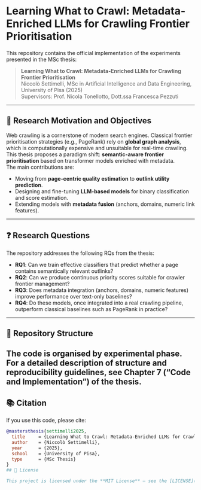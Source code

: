 # Learning What to Crawl: Metadata-Enriched LLMs for Crawling Frontier Prioritisation

This repository contains the official implementation of the experiments presented in the MSc thesis:

> **Learning What to Crawl: Metadata-Enriched LLMs for Crawling Frontier Prioritisation**  
> Niccolò Settimelli, MSc in Artificial Intelligence and Data Engineering, University of Pisa (2025)  
> Supervisors: Prof. Nicola Tonellotto, Dott.ssa Francesca Pezzuti

---

## 🎯 Research Motivation and Objectives
Web crawling is a cornerstone of modern search engines. Classical frontier prioritisation strategies (e.g., PageRank) rely on **global graph analysis**, which is computationally expensive and unsuitable for real-time crawling.  
This thesis proposes a paradigm shift: **semantic-aware frontier prioritisation** based on transformer models enriched with metadata.  
The main contributions are:
- Moving from **page-centric quality estimation** to **outlink utility prediction**.  
- Designing and fine-tuning **LLM-based models** for binary classification and score estimation.  
- Extending models with **metadata fusion** (anchors, domains, numeric link features).  


---

## ❓ Research Questions
The repository addresses the following RQs from the thesis:

- **RQ1**: Can we train effective classifiers that predict whether a page contains semantically relevant outlinks?  
- **RQ2**: Can we produce continuous priority scores suitable for crawler frontier management?  
- **RQ3**: Does metadata integration (anchors, domains, numeric features) improve performance over text-only baselines?  
- **RQ4**: Do these models, once integrated into a real crawling pipeline, outperform classical baselines such as PageRank in practice?

---

## 📂 Repository Structure
The code is organised by experimental phase. For a detailed description of structure and reproducibility guidelines, **see Chapter 7 (“Code and Implementation”) of the thesis**.
---

## 📚 Citation
If you use this code, please cite:

```bibtex
@mastersthesis{settimelli2025,
  title     = {Learning What to Crawl: Metadata-Enriched LLMs for Crawling Frontier Prioritisation},
  author    = {Niccolò Settimelli},
  year      = {2025},
  school    = {University of Pisa},
  type      = {MSc Thesis}
}
## 📌 License

This project is licensed under the **MIT License** – see the [LICENSE](LICENSE) file for details.

